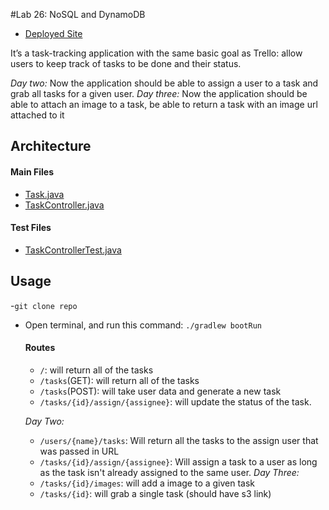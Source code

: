 #Lab 26: NoSQL and DynamoDB

* [Deployed Site](http://taskmaster-env.vnw2wvs5gu.us-east-2.elasticbeanstalk.com/)

 It’s a task-tracking application with the same basic goal as Trello: allow users to keep track of tasks to be done and their status. 

  *Day two:*
    Now the application should be able to assign a user to a task and grab all tasks for a given user.
  *Day three:*
    Now the application should be able to attach an image to a task, be able to return a task with an image url attached to it

 ## Architecture

#### Main Files
  * [Task.java](./src/main/java/com/dh/labdynamo/taskmaster/Task.java)
  * [TaskController.java](./src/main/java/com/dh/labdynamo/taskmaster/TaskController.java)


 
  
#### Test Files
  * [TaskControllerTest.java](./src/test/java/com/dh/labdynamo/taskmaster/TaskControllerTest.java)

## Usage
-`git clone repo`
- Open terminal, and run this command: `./gradlew bootRun`
  
  #### Routes
  * `/`: will return all of the tasks
  * `/tasks`(GET): will return all of the tasks
  * `/tasks`(POST): will take user data and generate a new task
  * `/tasks/{id}/assign/{assignee}`: will update the status of the task.
  
  *Day Two:*
    * `/users/{name}/tasks`: Will return all the tasks to the assign user that was passed in URL
    * `/tasks/{id}/assign/{assignee}`: Will assign a task to a user as long as the task isn't already assigned to the same user.
  *Day Three:*
    * `/tasks/{id}/images`: will add a image to a given task
    * `/tasks/{id}`: will grab a single task (should have s3 link)
  